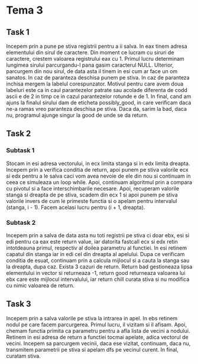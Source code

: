 # Tema 3

## Task 1
Incepem prin a pune pe stiva registrii pentru a ii salva. In eax tinem adresa elementului din sirul de caractere. Din moment ce lucram cu siruri de caractere, crestem valoarea registrului eax cu 1. Primul lucru determinam lungimea sirului parcurgandu-l pana gasim caracterul NULL. Ulterior, parcurgem din nou sirul, de data asta il tinem in esi cum ar face un om sanatos. In caz de paranteza deschisa punem pe stiva. In caz de paranteza inchisa mergem la labelul corespunzator. Motivul pentru care avem doua labeluri este ca in caul parantezelor patrate sau acolade diferenta de codd ascii e de 2 in timp ce in cazul parantezelor rotunde e de 1. In final, cand am ajuns la finalul sirului dam de eticheta possibly_good, in care verificam daca ne-a ramas vreo paranteza deschisa pe stiva. Daca da, sarim la bad, daca nu, programul ajunge singur la good de unde se da return.

## Task 2
### Subtask 1
Stocam in esi adresa vectorului, in ecx limita stanga si in edx limita dreapta. Incepem prin a verifica conditia de return, apoi punem pe stiva valorile ecx si edx pentru a le salva caci vom avea nevoie de ele din nou si continuam in ceea ce simuleaza un loop while. Apoi, continuam algoritmul prin a compara cu pivotul si a face interschimbarile necesare. Apoi, recuperam valorile stanga si dreapta de pe stiva, scadem din ecx 1 si apoi punem pe stiva valorile invers de cum le primeste functia si o apelam pentru intervalul (stanga, i - 1). Facem acelasi lucru pentru (i + 1, dreapta).
### Subtask 2
Incepem prin a salva de data asta nu toti registrii pe stiva ci doar ebx, esi si edi pentru ca eax este return value, iar datorita fastcall ecx si edx retin intotdeauna primul, respectiv al doilea parametru al functiei. In esi retinem capatul din stanga iar in edi cel din dreapta al apelului. Dupa ce verificam conditia de esuat, continuam prin a calcula mijlocul si a cauta la stanga sau la dreapta, dupa caz. Exista 3 cazuri de return. Return bad gestioneaza lipsa elementului in vector si returneaza -1, return good returneaza valoarea lui ebx care este mijlocul intervalului, iar return chill curata stiva si nu modifica cu nimic valoarea de return.

## Task 3
Incepem prin a salva valorile pe stiva la intrarea in apel. In ebs retinem nodul pe care facem parcurgerea. Primul lucru, il vizitam si il afisam. Apoi, chemam functia primita ca parametru pentru a afla lista de vecini a nodului. Retinem in esi adresa de return a functiei tocmai apelate, adica vectorul de vecini. Incepem sa parcurgem vecinii, daca ese vizitat, continuam, daca nu, transmitem parametrii pe stiva si apelam dfs pe vecinul curent. In final, curatam stiva.